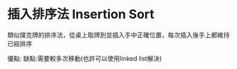 # 插入排序法 Insertion Sort  
類似撲克牌的排序法，從桌上取牌到並插入手中正確位置，每次插入後手上都維持已經排序

優點:
缺點:需要較多次移動(也許可以使用linked list解決)